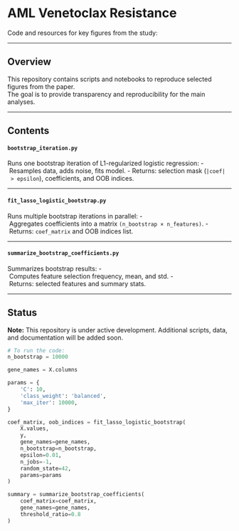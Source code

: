 # AML Venetoclax Resistance

Code and resources for key figures from the study:

---

## Overview
This repository contains scripts and notebooks to reproduce selected figures from the paper.  
The goal is to provide transparency and reproducibility for the main analyses.

---

## Contents

#### `bootstrap_iteration.py`
Runs one bootstrap iteration of L1-regularized logistic regression:
- Resamples data, adds noise, fits model.
- Returns: selection mask (`|coef| > epsilon`), coefficients, and OOB indices.

---

#### `fit_lasso_logistic_bootstrap.py`
Runs multiple bootstrap iterations in parallel:
- Aggregates coefficients into a matrix `(n_bootstrap × n_features)`.
- Returns: `coef_matrix` and OOB indices list.

---

#### `summarize_bootstrap_coefficients.py`
Summarizes bootstrap results:
- Computes feature selection frequency, mean, and std.
- Returns: selected features and summary stats.

---

## Status
**Note:** This repository is under active development. Additional scripts, data, and documentation will be added soon.

```python
# To run the code:
n_bootstrap = 10000

gene_names = X.columns

params = {
    'C': 10,
    'class_weight': 'balanced',
    'max_iter': 10000,
}

coef_matrix, oob_indices = fit_lasso_logistic_bootstrap(
    X.values, 
    y, 
    gene_names=gene_names,        
    n_bootstrap=n_bootstrap,
    epsilon=0.01,
    n_jobs=-1,               
    random_state=42,
    params=params
)

summary = summarize_bootstrap_coefficients(
    coef_matrix=coef_matrix,
    gene_names=gene_names,
    threshold_ratio=0.8
)
```


